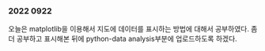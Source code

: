 ### 2022 0922

오늘은 matplotlib을 이용해서 지도에 데이터를 표시하는 방법에 대해서 공부하였다.
좀 더 공부하고 표시해본 뒤에 python-data analysis부분에 업로드하도록 하겠다.